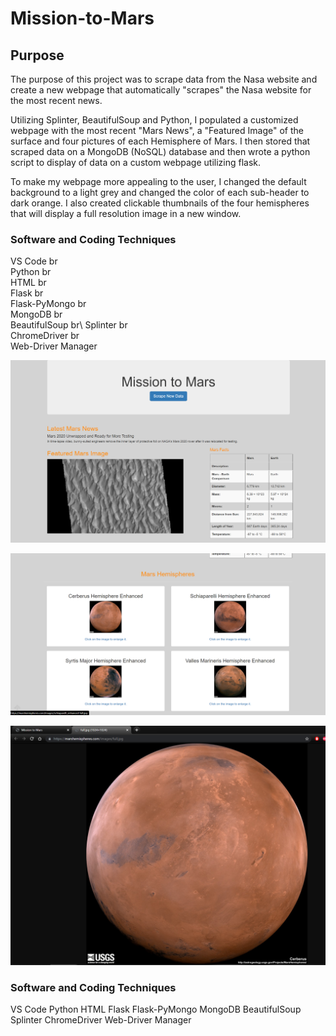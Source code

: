 # Mission-to-Mars

## Purpose

The purpose of this project was to scrape data from the Nasa website and create a new webpage that automatically "scrapes" the Nasa website for the most recent news.

Utilizing Splinter, BeautifulSoup and Python, I populated a customized webpage with the most recent "Mars News", a "Featured Image" of the surface and four pictures of each Hemisphere of Mars. I then stored that scraped data on a MongoDB (NoSQL) database and then wrote a python script to display of data on a custom webpage utilizing flask.

To make my webpage more appealing to the user, I changed the default background to a light grey and changed the color of each sub-header to dark orange. I also created clickable thumbnails of the four hemispheres that will display a full resolution image in a new window.

### Software and Coding Techniques
VS Code br\
Python br\
HTML br\
Flask br\
Flask-PyMongo br\
MongoDB br\
BeautifulSoup br\ 
Splinter br\
ChromeDriver br\
Web-Driver Manager

![image](https://github.com/roderickspells/Mission-to-Mars/blob/main/mars1.png)

![image](https://github.com/roderickspells/Mission-to-Mars/blob/main/mars2.png)

![image](https://github.com/roderickspells/Mission-to-Mars/blob/main/mars3.png)


### Software and Coding Techniques
VS Code
Python
HTML
Flask
Flask-PyMongo
MongoDB
BeautifulSoup
Splinter
ChromeDriver
Web-Driver Manager


